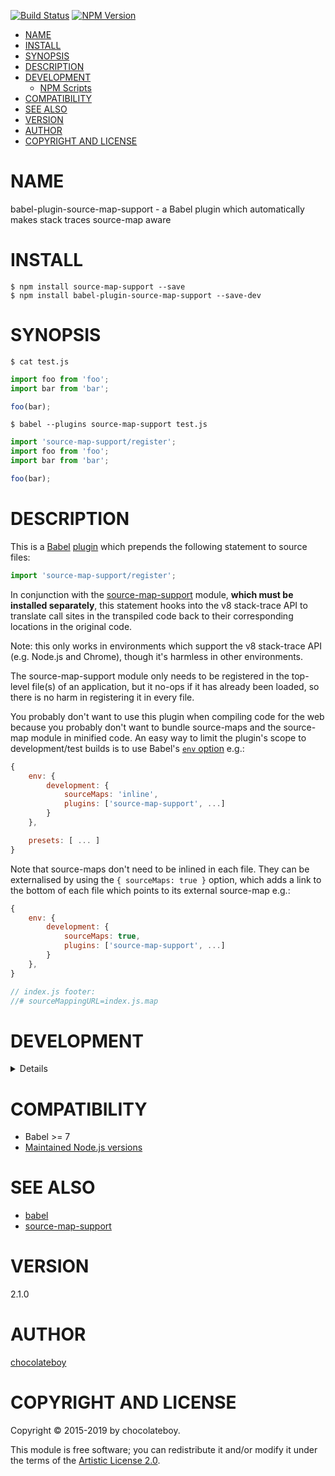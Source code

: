 [![Build Status](https://secure.travis-ci.org/chocolateboy/babel-plugin-source-map-support.svg)](http://travis-ci.org/chocolateboy/babel-plugin-source-map-support)
[![NPM Version](http://img.shields.io/npm/v/babel-plugin-source-map-support.svg)](https://www.npmjs.org/package/babel-plugin-source-map-support)

<!-- toc -->

- [NAME](#name)
- [INSTALL](#install)
- [SYNOPSIS](#synopsis)
- [DESCRIPTION](#description)
- [DEVELOPMENT](#development)
  - [NPM Scripts](#npm-scripts)
- [COMPATIBILITY](#compatibility)
- [SEE ALSO](#see-also)
- [VERSION](#version)
- [AUTHOR](#author)
- [COPYRIGHT AND LICENSE](#copyright-and-license)

<!-- tocstop -->

# NAME

babel-plugin-source-map-support - a Babel plugin which automatically makes stack traces source-map aware

# INSTALL

    $ npm install source-map-support --save
    $ npm install babel-plugin-source-map-support --save-dev

# SYNOPSIS

`$ cat test.js`

```javascript
import foo from 'foo';
import bar from 'bar';

foo(bar);
```

`$ babel --plugins source-map-support test.js`

```javascript
import 'source-map-support/register';
import foo from 'foo';
import bar from 'bar';

foo(bar);
```

# DESCRIPTION

This is a [Babel](https://www.npmjs.com/package/babel)
[plugin](https://babeljs.io/docs/advanced/plugins/) which prepends the
following statement to source files:

```javascript
import 'source-map-support/register';
```

In conjunction with the
[source-map-support](https://www.npmjs.com/package/source-map-support) module,
**which must be installed separately**, this statement hooks into the v8
stack-trace API to translate call sites in the transpiled code back to their
corresponding locations in the original code.

Note: this only works in environments which support the v8 stack-trace API
(e.g. Node.js and Chrome), though it's harmless in other environments.

The source-map-support module only needs to be registered in the top-level
file(s) of an application, but it no-ops if it has already been loaded, so
there is no harm in registering it in every file.

You probably don't want to use this plugin when compiling code for the web
because you probably don't want to bundle source-maps and the source-map module
in minified code. An easy way to limit the plugin's scope to development/test
builds is to use Babel's [`env` option](https://babeljs.io/docs/usage/babelrc/#env-option)
e.g.:

```javascript
{
    env: {
        development: {
            sourceMaps: 'inline',
            plugins: ['source-map-support', ...]
        }
    },

    presets: [ ... ]
}
```

Note that source-maps don't need to be inlined in each file. They can be
externalised by using the `{ sourceMaps: true }` option, which adds a link
to the bottom of each file which points to its external source-map e.g.:

```javascript
{
    env: {
        development: {
            sourceMaps: true,
            plugins: ['source-map-support', ...]
        }
    },
}
```

```javascript
// index.js footer:
//# sourceMappingURL=index.js.map
```

# DEVELOPMENT

<details>

## NPM Scripts

The following NPM scripts are available:

- build - compile the plugin and save it to the `dist` directory
- build:cjs: build the CommonJS target
- build:esm: build the ESM target
- clean - remove the `dist` directory and other build artifacts
- rebuild - clean the build artifacts and recompile the code
- test - rebuild the plugin and run the test suite
- test:debug - run the `test` script in debug mode, which dumps each transformed test case
- test:prod - run the test suite in production mode
- test:run - run the test suite

</details>

# COMPATIBILITY

- Babel >= 7
- [Maintained Node.js versions](https://github.com/nodejs/Release#readme)

# SEE ALSO

- [babel](https://www.npmjs.com/package/babel)
- [source-map-support](https://www.npmjs.com/package/source-map-support)

# VERSION

2.1.0

# AUTHOR

[chocolateboy](mailto:chocolate@cpan.org)

# COPYRIGHT AND LICENSE

Copyright © 2015-2019 by chocolateboy.

This module is free software; you can redistribute it and/or modify it under the
terms of the [Artistic License 2.0](http://www.opensource.org/licenses/artistic-license-2.0.php).
